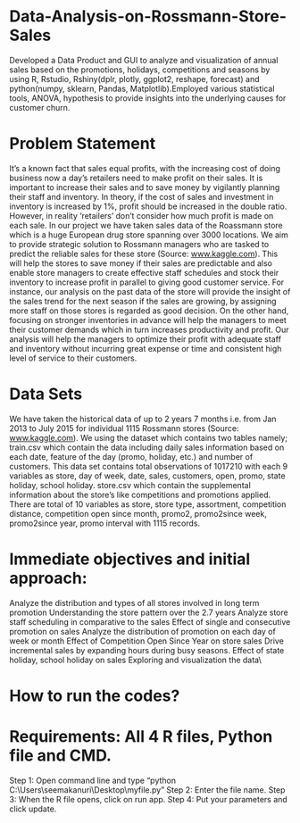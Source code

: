 # Data-Analysis-on-Rossmann-Store-Sales

Developed a Data Product and GUI to analyze and visualization of annual sales based on the promotions, holidays, competitions and seasons by using R,  Rstudio, Rshiny(dplr, plotly,  ggplot2,  reshape, forecast) and python(numpy, sklearn, Pandas, Matplotlib).Employed various statistical tools, ANOVA, hypothesis to provide insights into the underlying causes for customer churn.

# Problem Statement

It’s a known fact that sales equal profits, with the increasing cost of doing business now a day’s retailers need to make profit on their sales. It is important to increase their sales and to save money by vigilantly planning their staff and inventory. In theory, if the cost of sales and investment in inventory is increased by 1%, profit should be increased in the double ratio. However, in reality ‘retailers’ don’t consider how much profit is made on each sale. In our project we have taken sales data of the Roassmann store which is a huge European drug store spanning over 3000 locations. We aim to provide strategic solution to Rossmann managers who are tasked to predict the reliable sales for these store (Source: www.kaggle.com). This will help the stores to save money if their sales are predictable and also enable store managers to create effective staff schedules and stock their inventory to increase profit in parallel to giving good customer service.
For instance, our analysis on the past data of the store will provide the insight of the sales trend for the next season if the sales are growing, by assigning more staff on those stores is regarded as good decision. On the other hand, focusing on stronger inventories in advance will help the managers to meet their customer demands which in turn increases productivity and profit. Our analysis will help the managers to optimize their profit with adequate staff and inventory without incurring great expense or time and consistent high level of service to their customers.

#  Data Sets

We have taken the historical data of up to 2 years 7 months i.e. from Jan 2013 to July 2015 for individual 1115 Rossmann stores (Source: www.kaggle.com). We using the dataset which contains two tables namely; 
train.csv which contain the data including daily sales information based on each date, feature of the day (promo, holiday, etc.) and number of customers. This data set contains total observations of 1017210 with each 9 variables as store, day of week, date, sales, customers, open, promo, state holiday, school holiday.
store.csv which contain the supplemental information about the store’s like competitions and promotions applied. There are total of 10 variables as store, store type, assortment, competition distance, competition open since month, promo2, promo2since week, promo2since year, promo interval with 1115 records.

# Immediate objectives and initial approach:

Analyze the distribution and types of all stores involved in long term promotion
Understanding the store pattern over the 2.7 years
Analyze store staff scheduling in comparative to the sales
Effect of single and consecutive promotion on sales
Analyze the distribution of promotion on each day of week or month
Effect of Competition Open Since Year on store sales
Drive incremental sales by expanding hours during busy seasons.
Effect of state holiday, school holiday on sales
Exploring and visualization the data\


# How to run the codes?

# Requirements: All 4 R files, Python file and CMD.

Step 1: Open command line and type “python C:\Users\seemakanuri\Desktop\myfile.py”
Step 2: Enter the file name.
Step 3: When the R file opens, click on run app.
Step 4: Put your parameters and click update.

